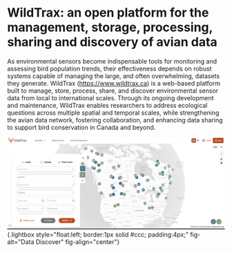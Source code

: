 # WildTrax: an open platform for the management, storage, processing, sharing and discovery of avian data

As environmental sensors become indispensable tools for monitoring and assessing bird population trends, their effectiveness depends on robust systems capable of managing the large, and often overwhelming, datasets they generate. WildTrax (https://www.wildtrax.ca) is a web-based platform built to manage, store, process, share, and discover environmental sensor data from local to international scales. Through its ongoing development and maintenance, WildTrax enables researchers to address ecological questions across multiple spatial and temporal scales, while strengthening the avian data network, fostering collaboration, and enhancing data sharing to support bird conservation in Canada and beyond.

![](assets/data-discover.png){.lightbox style="float:left; border:1px solid #ccc; padding:4px;" fig-alt="Data Discover" fig-align="center"}

